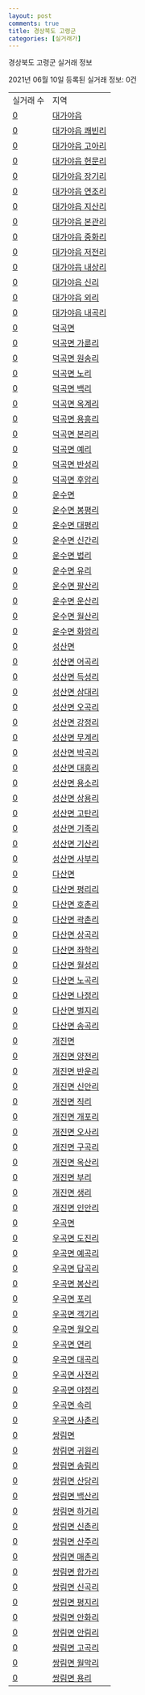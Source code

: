 ```yaml
---
layout: post
comments: true
title: 경상북도 고령군
categories: [실거래가]
---
```


경상북도 고령군 실거래 정보

2021년 06월 10일 등록된 실거래 정보: 0건


<table>
  <tr>
    <td>실거래 수</td>
    <td>지역</td>
  </tr>

  
  <tr>
    <td><a href="4783025300.html">0</a></td>
    <td><a href="4783025300.html">대가야읍</a></td>
  </tr>
    

  <tr>
    <td><a href="4783025321.html">0</a></td>
    <td><a href="4783025321.html">대가야읍 쾌빈리</a></td>
  </tr>
    

  <tr>
    <td><a href="4783025322.html">0</a></td>
    <td><a href="4783025322.html">대가야읍 고아리</a></td>
  </tr>
    

  <tr>
    <td><a href="4783025323.html">0</a></td>
    <td><a href="4783025323.html">대가야읍 헌문리</a></td>
  </tr>
    

  <tr>
    <td><a href="4783025324.html">0</a></td>
    <td><a href="4783025324.html">대가야읍 장기리</a></td>
  </tr>
    

  <tr>
    <td><a href="4783025325.html">0</a></td>
    <td><a href="4783025325.html">대가야읍 연조리</a></td>
  </tr>
    

  <tr>
    <td><a href="4783025326.html">0</a></td>
    <td><a href="4783025326.html">대가야읍 지산리</a></td>
  </tr>
    

  <tr>
    <td><a href="4783025327.html">0</a></td>
    <td><a href="4783025327.html">대가야읍 본관리</a></td>
  </tr>
    

  <tr>
    <td><a href="4783025328.html">0</a></td>
    <td><a href="4783025328.html">대가야읍 중화리</a></td>
  </tr>
    

  <tr>
    <td><a href="4783025329.html">0</a></td>
    <td><a href="4783025329.html">대가야읍 저전리</a></td>
  </tr>
    

  <tr>
    <td><a href="4783025330.html">0</a></td>
    <td><a href="4783025330.html">대가야읍 내상리</a></td>
  </tr>
    

  <tr>
    <td><a href="4783025331.html">0</a></td>
    <td><a href="4783025331.html">대가야읍 신리</a></td>
  </tr>
    

  <tr>
    <td><a href="4783025332.html">0</a></td>
    <td><a href="4783025332.html">대가야읍 외리</a></td>
  </tr>
    

  <tr>
    <td><a href="4783025333.html">0</a></td>
    <td><a href="4783025333.html">대가야읍 내곡리</a></td>
  </tr>
    

  <tr>
    <td><a href="4783031000.html">0</a></td>
    <td><a href="4783031000.html">덕곡면</a></td>
  </tr>
    

  <tr>
    <td><a href="4783031031.html">0</a></td>
    <td><a href="4783031031.html">덕곡면 가륜리</a></td>
  </tr>
    

  <tr>
    <td><a href="4783031032.html">0</a></td>
    <td><a href="4783031032.html">덕곡면 원송리</a></td>
  </tr>
    

  <tr>
    <td><a href="4783031033.html">0</a></td>
    <td><a href="4783031033.html">덕곡면 노리</a></td>
  </tr>
    

  <tr>
    <td><a href="4783031034.html">0</a></td>
    <td><a href="4783031034.html">덕곡면 백리</a></td>
  </tr>
    

  <tr>
    <td><a href="4783031035.html">0</a></td>
    <td><a href="4783031035.html">덕곡면 옥계리</a></td>
  </tr>
    

  <tr>
    <td><a href="4783031036.html">0</a></td>
    <td><a href="4783031036.html">덕곡면 용흥리</a></td>
  </tr>
    

  <tr>
    <td><a href="4783031037.html">0</a></td>
    <td><a href="4783031037.html">덕곡면 본리리</a></td>
  </tr>
    

  <tr>
    <td><a href="4783031038.html">0</a></td>
    <td><a href="4783031038.html">덕곡면 예리</a></td>
  </tr>
    

  <tr>
    <td><a href="4783031039.html">0</a></td>
    <td><a href="4783031039.html">덕곡면 반성리</a></td>
  </tr>
    

  <tr>
    <td><a href="4783031040.html">0</a></td>
    <td><a href="4783031040.html">덕곡면 후암리</a></td>
  </tr>
    

  <tr>
    <td><a href="4783032000.html">0</a></td>
    <td><a href="4783032000.html">운수면</a></td>
  </tr>
    

  <tr>
    <td><a href="4783032030.html">0</a></td>
    <td><a href="4783032030.html">운수면 봉평리</a></td>
  </tr>
    

  <tr>
    <td><a href="4783032031.html">0</a></td>
    <td><a href="4783032031.html">운수면 대평리</a></td>
  </tr>
    

  <tr>
    <td><a href="4783032032.html">0</a></td>
    <td><a href="4783032032.html">운수면 신간리</a></td>
  </tr>
    

  <tr>
    <td><a href="4783032033.html">0</a></td>
    <td><a href="4783032033.html">운수면 법리</a></td>
  </tr>
    

  <tr>
    <td><a href="4783032034.html">0</a></td>
    <td><a href="4783032034.html">운수면 유리</a></td>
  </tr>
    

  <tr>
    <td><a href="4783032035.html">0</a></td>
    <td><a href="4783032035.html">운수면 팔산리</a></td>
  </tr>
    

  <tr>
    <td><a href="4783032036.html">0</a></td>
    <td><a href="4783032036.html">운수면 운산리</a></td>
  </tr>
    

  <tr>
    <td><a href="4783032037.html">0</a></td>
    <td><a href="4783032037.html">운수면 월산리</a></td>
  </tr>
    

  <tr>
    <td><a href="4783032038.html">0</a></td>
    <td><a href="4783032038.html">운수면 화암리</a></td>
  </tr>
    

  <tr>
    <td><a href="4783033000.html">0</a></td>
    <td><a href="4783033000.html">성산면</a></td>
  </tr>
    

  <tr>
    <td><a href="4783033035.html">0</a></td>
    <td><a href="4783033035.html">성산면 어곡리</a></td>
  </tr>
    

  <tr>
    <td><a href="4783033036.html">0</a></td>
    <td><a href="4783033036.html">성산면 득성리</a></td>
  </tr>
    

  <tr>
    <td><a href="4783033037.html">0</a></td>
    <td><a href="4783033037.html">성산면 삼대리</a></td>
  </tr>
    

  <tr>
    <td><a href="4783033038.html">0</a></td>
    <td><a href="4783033038.html">성산면 오곡리</a></td>
  </tr>
    

  <tr>
    <td><a href="4783033039.html">0</a></td>
    <td><a href="4783033039.html">성산면 강정리</a></td>
  </tr>
    

  <tr>
    <td><a href="4783033040.html">0</a></td>
    <td><a href="4783033040.html">성산면 무계리</a></td>
  </tr>
    

  <tr>
    <td><a href="4783033041.html">0</a></td>
    <td><a href="4783033041.html">성산면 박곡리</a></td>
  </tr>
    

  <tr>
    <td><a href="4783033042.html">0</a></td>
    <td><a href="4783033042.html">성산면 대흥리</a></td>
  </tr>
    

  <tr>
    <td><a href="4783033043.html">0</a></td>
    <td><a href="4783033043.html">성산면 용소리</a></td>
  </tr>
    

  <tr>
    <td><a href="4783033044.html">0</a></td>
    <td><a href="4783033044.html">성산면 상용리</a></td>
  </tr>
    

  <tr>
    <td><a href="4783033045.html">0</a></td>
    <td><a href="4783033045.html">성산면 고탄리</a></td>
  </tr>
    

  <tr>
    <td><a href="4783033046.html">0</a></td>
    <td><a href="4783033046.html">성산면 기족리</a></td>
  </tr>
    

  <tr>
    <td><a href="4783033047.html">0</a></td>
    <td><a href="4783033047.html">성산면 기산리</a></td>
  </tr>
    

  <tr>
    <td><a href="4783033048.html">0</a></td>
    <td><a href="4783033048.html">성산면 사부리</a></td>
  </tr>
    

  <tr>
    <td><a href="4783034000.html">0</a></td>
    <td><a href="4783034000.html">다산면</a></td>
  </tr>
    

  <tr>
    <td><a href="4783034031.html">0</a></td>
    <td><a href="4783034031.html">다산면 평리리</a></td>
  </tr>
    

  <tr>
    <td><a href="4783034032.html">0</a></td>
    <td><a href="4783034032.html">다산면 호촌리</a></td>
  </tr>
    

  <tr>
    <td><a href="4783034033.html">0</a></td>
    <td><a href="4783034033.html">다산면 곽촌리</a></td>
  </tr>
    

  <tr>
    <td><a href="4783034034.html">0</a></td>
    <td><a href="4783034034.html">다산면 상곡리</a></td>
  </tr>
    

  <tr>
    <td><a href="4783034035.html">0</a></td>
    <td><a href="4783034035.html">다산면 좌학리</a></td>
  </tr>
    

  <tr>
    <td><a href="4783034036.html">0</a></td>
    <td><a href="4783034036.html">다산면 월성리</a></td>
  </tr>
    

  <tr>
    <td><a href="4783034037.html">0</a></td>
    <td><a href="4783034037.html">다산면 노곡리</a></td>
  </tr>
    

  <tr>
    <td><a href="4783034038.html">0</a></td>
    <td><a href="4783034038.html">다산면 나정리</a></td>
  </tr>
    

  <tr>
    <td><a href="4783034039.html">0</a></td>
    <td><a href="4783034039.html">다산면 벌지리</a></td>
  </tr>
    

  <tr>
    <td><a href="4783034040.html">0</a></td>
    <td><a href="4783034040.html">다산면 송곡리</a></td>
  </tr>
    

  <tr>
    <td><a href="4783035000.html">0</a></td>
    <td><a href="4783035000.html">개진면</a></td>
  </tr>
    

  <tr>
    <td><a href="4783035032.html">0</a></td>
    <td><a href="4783035032.html">개진면 양전리</a></td>
  </tr>
    

  <tr>
    <td><a href="4783035033.html">0</a></td>
    <td><a href="4783035033.html">개진면 반운리</a></td>
  </tr>
    

  <tr>
    <td><a href="4783035034.html">0</a></td>
    <td><a href="4783035034.html">개진면 신안리</a></td>
  </tr>
    

  <tr>
    <td><a href="4783035035.html">0</a></td>
    <td><a href="4783035035.html">개진면 직리</a></td>
  </tr>
    

  <tr>
    <td><a href="4783035036.html">0</a></td>
    <td><a href="4783035036.html">개진면 개포리</a></td>
  </tr>
    

  <tr>
    <td><a href="4783035037.html">0</a></td>
    <td><a href="4783035037.html">개진면 오사리</a></td>
  </tr>
    

  <tr>
    <td><a href="4783035038.html">0</a></td>
    <td><a href="4783035038.html">개진면 구곡리</a></td>
  </tr>
    

  <tr>
    <td><a href="4783035039.html">0</a></td>
    <td><a href="4783035039.html">개진면 옥산리</a></td>
  </tr>
    

  <tr>
    <td><a href="4783035040.html">0</a></td>
    <td><a href="4783035040.html">개진면 부리</a></td>
  </tr>
    

  <tr>
    <td><a href="4783035041.html">0</a></td>
    <td><a href="4783035041.html">개진면 생리</a></td>
  </tr>
    

  <tr>
    <td><a href="4783035042.html">0</a></td>
    <td><a href="4783035042.html">개진면 인안리</a></td>
  </tr>
    

  <tr>
    <td><a href="4783036000.html">0</a></td>
    <td><a href="4783036000.html">우곡면</a></td>
  </tr>
    

  <tr>
    <td><a href="4783036034.html">0</a></td>
    <td><a href="4783036034.html">우곡면 도진리</a></td>
  </tr>
    

  <tr>
    <td><a href="4783036035.html">0</a></td>
    <td><a href="4783036035.html">우곡면 예곡리</a></td>
  </tr>
    

  <tr>
    <td><a href="4783036036.html">0</a></td>
    <td><a href="4783036036.html">우곡면 답곡리</a></td>
  </tr>
    

  <tr>
    <td><a href="4783036037.html">0</a></td>
    <td><a href="4783036037.html">우곡면 봉산리</a></td>
  </tr>
    

  <tr>
    <td><a href="4783036038.html">0</a></td>
    <td><a href="4783036038.html">우곡면 포리</a></td>
  </tr>
    

  <tr>
    <td><a href="4783036039.html">0</a></td>
    <td><a href="4783036039.html">우곡면 객기리</a></td>
  </tr>
    

  <tr>
    <td><a href="4783036040.html">0</a></td>
    <td><a href="4783036040.html">우곡면 월오리</a></td>
  </tr>
    

  <tr>
    <td><a href="4783036041.html">0</a></td>
    <td><a href="4783036041.html">우곡면 연리</a></td>
  </tr>
    

  <tr>
    <td><a href="4783036042.html">0</a></td>
    <td><a href="4783036042.html">우곡면 대곡리</a></td>
  </tr>
    

  <tr>
    <td><a href="4783036043.html">0</a></td>
    <td><a href="4783036043.html">우곡면 사전리</a></td>
  </tr>
    

  <tr>
    <td><a href="4783036044.html">0</a></td>
    <td><a href="4783036044.html">우곡면 야정리</a></td>
  </tr>
    

  <tr>
    <td><a href="4783036045.html">0</a></td>
    <td><a href="4783036045.html">우곡면 속리</a></td>
  </tr>
    

  <tr>
    <td><a href="4783036046.html">0</a></td>
    <td><a href="4783036046.html">우곡면 사촌리</a></td>
  </tr>
    

  <tr>
    <td><a href="4783037000.html">0</a></td>
    <td><a href="4783037000.html">쌍림면</a></td>
  </tr>
    

  <tr>
    <td><a href="4783037037.html">0</a></td>
    <td><a href="4783037037.html">쌍림면 귀원리</a></td>
  </tr>
    

  <tr>
    <td><a href="4783037038.html">0</a></td>
    <td><a href="4783037038.html">쌍림면 송림리</a></td>
  </tr>
    

  <tr>
    <td><a href="4783037039.html">0</a></td>
    <td><a href="4783037039.html">쌍림면 산당리</a></td>
  </tr>
    

  <tr>
    <td><a href="4783037040.html">0</a></td>
    <td><a href="4783037040.html">쌍림면 백산리</a></td>
  </tr>
    

  <tr>
    <td><a href="4783037041.html">0</a></td>
    <td><a href="4783037041.html">쌍림면 하거리</a></td>
  </tr>
    

  <tr>
    <td><a href="4783037042.html">0</a></td>
    <td><a href="4783037042.html">쌍림면 신촌리</a></td>
  </tr>
    

  <tr>
    <td><a href="4783037043.html">0</a></td>
    <td><a href="4783037043.html">쌍림면 산주리</a></td>
  </tr>
    

  <tr>
    <td><a href="4783037044.html">0</a></td>
    <td><a href="4783037044.html">쌍림면 매촌리</a></td>
  </tr>
    

  <tr>
    <td><a href="4783037045.html">0</a></td>
    <td><a href="4783037045.html">쌍림면 합가리</a></td>
  </tr>
    

  <tr>
    <td><a href="4783037046.html">0</a></td>
    <td><a href="4783037046.html">쌍림면 신곡리</a></td>
  </tr>
    

  <tr>
    <td><a href="4783037047.html">0</a></td>
    <td><a href="4783037047.html">쌍림면 평지리</a></td>
  </tr>
    

  <tr>
    <td><a href="4783037048.html">0</a></td>
    <td><a href="4783037048.html">쌍림면 안화리</a></td>
  </tr>
    

  <tr>
    <td><a href="4783037049.html">0</a></td>
    <td><a href="4783037049.html">쌍림면 안림리</a></td>
  </tr>
    

  <tr>
    <td><a href="4783037050.html">0</a></td>
    <td><a href="4783037050.html">쌍림면 고곡리</a></td>
  </tr>
    

  <tr>
    <td><a href="4783037051.html">0</a></td>
    <td><a href="4783037051.html">쌍림면 월막리</a></td>
  </tr>
    

  <tr>
    <td><a href="4783037052.html">0</a></td>
    <td><a href="4783037052.html">쌍림면 용리</a></td>
  </tr>
    


</table>
    